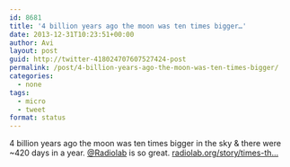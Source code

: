 ```yaml
---
id: 8681
title: '4 billion years ago the moon was ten times bigger…'
date: 2013-12-31T10:23:51+00:00
author: Avi
layout: post
guid: http://twitter-418024707607527424-post
permalink: /post/4-billion-years-ago-the-moon-was-ten-times-bigger/
categories:
  - none
tags:
  - micro
  - tweet
format: status
---
```

4 billion years ago the moon was ten times bigger in the sky & there were ~420 days in a year. [@Radiolab](http://twitter.com/Radiolab) is so great. [radiolab.org/story/times-th…](http://www.radiolab.org/story/times-they-are-changin/)